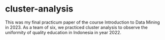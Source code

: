 # cluster-analysis
This was my final practicum paper of the course Introduction to Data Mining in 2023. As a team of six, we practiced cluster analysis to observe the uniformity of quality education in Indonesia in year 2022.
